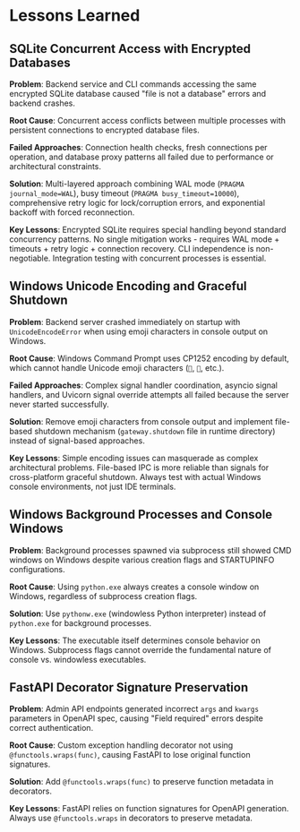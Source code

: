 # Lessons Learned

## SQLite Concurrent Access with Encrypted Databases

**Problem**: Backend service and CLI commands accessing the same encrypted SQLite database caused "file is not a database" errors and backend crashes.

**Root Cause**: Concurrent access conflicts between multiple processes with persistent connections to encrypted database files.

**Failed Approaches**: Connection health checks, fresh connections per operation, and database proxy patterns all failed due to performance or architectural constraints.

**Solution**: Multi-layered approach combining WAL mode (`PRAGMA journal_mode=WAL`), busy timeout (`PRAGMA busy_timeout=10000`), comprehensive retry logic for lock/corruption errors, and exponential backoff with forced reconnection.

**Key Lessons**: Encrypted SQLite requires special handling beyond standard concurrency patterns. No single mitigation works - requires WAL mode + timeouts + retry logic + connection recovery. CLI independence is non-negotiable. Integration testing with concurrent processes is essential.

## Windows Unicode Encoding and Graceful Shutdown

**Problem**: Backend server crashed immediately on startup with `UnicodeEncodeError` when using emoji characters in console output on Windows.

**Root Cause**: Windows Command Prompt uses CP1252 encoding by default, which cannot handle Unicode emoji characters (`🚀`, `📡`, etc.).

**Failed Approaches**: Complex signal handler coordination, asyncio signal handlers, and Uvicorn signal override attempts all failed because the server never started successfully.

**Solution**: Remove emoji characters from console output and implement file-based shutdown mechanism (`gateway.shutdown` file in runtime directory) instead of signal-based approaches.

**Key Lessons**: Simple encoding issues can masquerade as complex architectural problems. File-based IPC is more reliable than signals for cross-platform graceful shutdown. Always test with actual Windows console environments, not just IDE terminals.

## Windows Background Processes and Console Windows

**Problem**: Background processes spawned via subprocess still showed CMD windows on Windows despite various creation flags and STARTUPINFO configurations.

**Root Cause**: Using `python.exe` always creates a console window on Windows, regardless of subprocess creation flags.

**Solution**: Use `pythonw.exe` (windowless Python interpreter) instead of `python.exe` for background processes.

**Key Lessons**: The executable itself determines console behavior on Windows. Subprocess flags cannot override the fundamental nature of console vs. windowless executables.

## FastAPI Decorator Signature Preservation

**Problem**: Admin API endpoints generated incorrect `args` and `kwargs` parameters in OpenAPI spec, causing "Field required" errors despite correct authentication.

**Root Cause**: Custom exception handling decorator not using `@functools.wraps(func)`, causing FastAPI to lose original function signatures.

**Solution**: Add `@functools.wraps(func)` to preserve function metadata in decorators.

**Key Lessons**: FastAPI relies on function signatures for OpenAPI generation. Always use `@functools.wraps` in decorators to preserve metadata.

